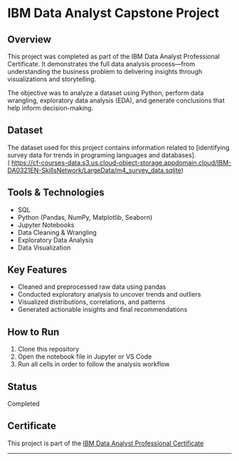 # IBM Data Analyst Capstone Project

## Overview
This project was completed as part of the IBM Data Analyst Professional Certificate. It demonstrates the full data analysis process—from understanding the business problem to delivering insights through visualizations and storytelling.

The objective was to analyze a dataset using Python, perform data wrangling, exploratory data analysis (EDA), and generate conclusions that help inform decision-making.

## Dataset
The dataset used for this project contains information related to [identifying survey data for trends in programing languages and databases].  
( https://cf-courses-data.s3.us.cloud-object-storage.appdomain.cloud/IBM-DA0321EN-SkillsNetwork/LargeData/m4_survey_data.sqlite)

## Tools & Technologies
- SQL 
- Python (Pandas, NumPy, Matplotlib, Seaborn)
- Jupyter Notebooks
- Data Cleaning & Wrangling
- Exploratory Data Analysis
- Data Visualization

## Key Features
- Cleaned and preprocessed raw data using pandas
- Conducted exploratory analysis to uncover trends and outliers
- Visualized distributions, correlations, and patterns
- Generated actionable insights and final recommendations


## How to Run
1. Clone this repository
2. Open the notebook file in Jupyter or VS Code
3. Run all cells in order to follow the analysis workflow

## Status
Completed

## Certificate
This project is part of the [IBM Data Analyst Professional Certificate](https://www.coursera.org/professional-certificates/ibm-data-analyst)

---
